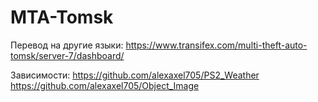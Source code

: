 # MTA-Tomsk
Перевод на другие языки: https://www.transifex.com/multi-theft-auto-tomsk/server-7/dashboard/

Зависимости: 
https://github.com/alexaxel705/PS2_Weather
https://github.com/alexaxel705/Object_Image
